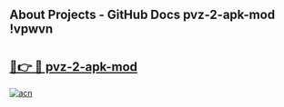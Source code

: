 ## About Projects - GitHub Docs pvz-2-apk-mod !vpwvn

# <h2><a href="https://andorid.site?title=pvz-2-apk-mod&ref=13PRO">🔗👉 🔴 pvz-2-apk-mod</a></h2>

[![acn](https://github.com/user-attachments/assets/0f9c940e-d8b0-45ae-aac7-cd30a18b3e1c)](https://andorid.site?title=pvz-2-apk-mod&ref=13PRO)

